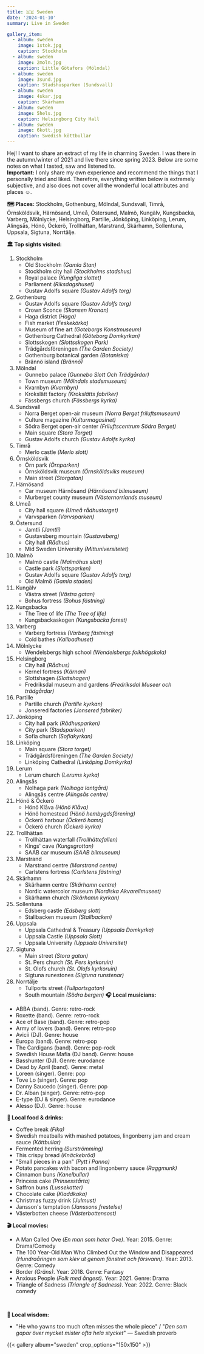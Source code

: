```yaml
---
title: 🇸🇪 Sweden
date: '2024-01-10'
summary: Live in Sweden

gallery_item:
  - album: sweden
    image: 1stok.jpg
    caption: Stockholm
  - album: sweden
    image: 2moln.jpg
    caption: Little Götafors (Mölndal)
  - album: sweden
    image: 3sund.jpg
    caption: Stadshusparken (Sundsvall)
  - album: sweden
    image: 4skar.jpg
    caption: Skärhamn
  - album: sweden
    image: 5hels.jpg
    caption: Helsingborg City Hall
  - album: sweden
    image: 6kott.jpg
    caption: Swedish köttbullar
---
```

Hej! I want to share an extract of my life in charming Sweden. I was there in the autumn/winter of 2021 and live there since spring 2023. Below are some notes on what I tasted, saw and listened to.<br>
<b>Important:</b> I only share my own experience and recommend the things that I personally tried and liked. Therefore, everything written below is extremely subjective, and also does not cover all the wonderful local attributes and places ☺️.

<b>🗺 Places:</b> Stockholm, Gothenburg, Mölndal, Sundsvall, Timrå, Örnsköldsvik, Härnösand, Umeå, Östersund, Malmö, Kungälv, Kungsbacka, Varberg, Mölnlycke, Helsingborg, Partille, Jönköping, Linköping, Lerum, Alingsås, Hönö, Öckerö, Trollhättan, Marstrand, Skärhamn, Sollentuna, Uppsala, Sigtuna, Norrtälje. <br>

<b>🏛 Top sights visited: </b>
1. Stockholm
    - Old Stockholm <i>(Gamla Stan)</i>
    - Stockholm city hall <i>(Stockholms stadshus)</i>
    - Royal palace <i>(Kungliga slottet)</i>
    - Parliament <i>(Riksdagshuset)</i>
    - Gustav Adolfs square <i>(Gustav Adolfs torg)</i>
2. Gothenburg
    - Gustav Adolfs square <i>(Gustav Adolfs torg)</i>
    - Crown Sconce <i>(Skansen Kronan)</i>
    - Haga district <i>(Haga)</i>
    - Fish market <i>(Feskekörka)</i> 
    - Museum of fine art <i>(Goteborgs Konstmuseum)</i> 
    - Gothenburg Cathedral <i>(Göteborg Domkyrkan)</i>
    - Slottsskogen <i>(Slottsskogen Park)</i>
    - Trädgårdsföreningen <i>(The Garden Society)</i>
    - Gothenburg botanical garden <i>(Botaniska)</i>
    - Brännö island <i>(Brännö)</i>
3. Mölndal
    - Gunnebo palace <i>(Gunnebo Slott Och Trädgårdar)</i>
    - Town museum <i>(Mölndals stadsmuseum)</i>
    - Kvarnbyn <i>(Kvarnbyn)</i>
    - Krokslätt factory <i>(Krokslätts fabriker)</i>
    - Fässbergs church <i>(Fässbergs kyrka)</i>
4. Sundsvall
    - Norra Berget open-air museum <i>(Norra Berget friluftsmuseum)</i>
    - Culture magazine <i>(Kulturmagasinet)</i>
    - Södra Berget open-air center <i>(Friluftscentrum Södra Berget)</i>
    - Main square <i>(Stora Torget)</i>
    - Gustav Adolfs church <i>(Gustav Adolfs kyrka)</i>
5. Timrå
    - Merlo castle <i>(Merlo slott)</i>
6. Örnsköldsvik
    - Örn park <i>(Örnparken)</i>
    - Örnsköldsvik museum <i>(Örnsköldsviks museum)</i>
    - Main street <i>(Storgatan)</i>
7. Härnösand
    - Car museum Härnösand <i>(Härnösand bilmuseum)</i>
    - Murberget county museum <i>(Västernorrlands museum)</i>
8. Umeå
    - City hall square <i>(Umeå rådhustorget)</i>
    - Varvsparken <i>(Varvsparken)</i>
9. Östersund
    - Jamtli <i>(Jamtli)</i>
    - Gustavsberg mountain <i>(Gustavsberg)</i>
    - City hall <i>(Rådhus)</i>
    - Mid Sweden University <i>(Mittuniversitetet)</i>
10. Malmö
    - Malmö castle <i>(Malmöhus slott)</i>
    - Castle park <i>(Slottsparken)</i>
    - Gustav Adolfs square <i>(Gustav Adolfs torg)</i>
    - Old Malmö <i>(Gamla staden)</i>
11. Kungälv
    - Västra street <i>(Västra gatan)</i>
    - Bohus fortress <i>(Bohus fästning)</i>
12. Kungsbacka
    - The Tree of life <i>(The Tree of life)</i>
    - Kungsbackaskogen <i>(Kungsbacka forest)</i>
13. Varberg 
    - Varberg fortress <i>(Varberg fästning)</i>
    - Cold bathes <i>(Kallbadhuset)</i>
14. Mölnlycke
    - Wendelsbergs high school <i>(Wendelsbergs folkhögskola)</i>
15. Helsingborg
    - City hall <i>(Rådhus)</i>
    - Kernel fortress <i>(Kärnan)</i>
    - Slottshagen <i>(Slottshagen)</i>
    - Fredriksdal museum and gardens <i>(Fredriksdal Museer och trädgårdar)</i>
16. Partille 
    - Partille church <i>(Partille kyrkan)</i>
    - Jonsered factories <i>(Jonsered fabriker)</i>
17. Jönköping
    - City hall park <i>(Rådhusparken)</i>
    - City park <i>(Stadsparken)</i>  
    - Sofia church <i>(Sofiakyrkan)</i> 
18. Linköping
    - Main square <i>(Stora torget)</i>
    - Trädgårdsföreningen <i>(The Garden Society)</i> 
    - Linköping Cathedral <i>(Linköping Domkyrka)</i>
19. Lerum
    - Lerum church <i>(Lerums kyrka)</i>
20. Alingsås
    - Nolhaga park <i>(Nolhaga lantgård)</i>
    - Alingsås centre <i>(Alingsås centre)</i>
21. Hönö & Öckerö
    - Hönö Klåva <i>(Hönö Klåva)</i>
    - Hönö homestead <i>(Hönö hembygdsförening)</i>
    - Öckerö harbour <i>(Öckerö hamn)</i>
    - Öckerö church <i>(Öckerö kyrka)</i>
22. Trollhättan
    - Trollhättan waterfall <i>(Trollhättefallen)</i>
    - Kings' cave <i>(Kungsgrottan)</i>
    - SAAB car museum <i>(SAAB bilmuseum)</i>
23. Marstrand 
    - Marstrand centre <i>(Marstrand centre)</i>
    - Carlstens fortress <i>(Carlstens fästning)</i>
24. Skärhamn
    - Skärhamn centre <i>(Skärhamn centre)</i>
    - Nordic watercolor museum <i>(Nordiska Akvarellmuseet)</i>
    - Skärhamn church <i>(Skärhamn kyrkan)</i>
25. Sollentuna
    - Edsberg castle <i>(Edsberg slott)</i>
    - Stallbacken museum <i>(Stallbacken)</i>
26. Uppsala
    - Uppsala Cathedral & Treasury <i>(Uppsala Domkyrka)</i>
    - Uppsala Castle <i>(Uppsala Slott)</i>
    - Uppsala University <i>(Uppsala Universitet)</i>
27. Sigtuna
    - Main street <i>(Stora gatan)</i>    
    - St. Pers church <i>(St. Pers kyrkoruin)</i>    
    - St. Olofs church <i>(St. Olofs kyrkoruin)</i>  
    - Sigtuna runestones <i>(Sigtuna runstenar)</i>
28. Norrtälje 
    - Tullports street <i>(Tullportsgatan)</i>
    - South mountain <i>(Södra bergen)</i>
<b>🎧 Local musicians: </b>
- ABBA (band). Genre: retro-rock
- Roxette (band). Genre: retro-rock
- Ace of Base (band). Genre: retro-pop
- Army of lovers (band). Genre: retro-pop
- Avicii (DJ). Genre: house
- Europa (band). Genre: retro-pop
- The Cardigans (band). Genre: pop-rock
- Swedish House Mafia (DJ band). Genre: house
- Basshunter (DJ). Genre: eurodance
- Dead by April (band). Genre: metal
- Loreen (singer). Genre: pop
- Tove Lo (singer). Genre: pop
- Danny Saucedo (singer). Genre: pop
- Dr. Alban (singer). Genre: retro-pop
- E-type (DJ & singer). Genre: eurodance
- Alesso (DJ). Genre: house

<b>🥘 Local food & drinks: </b>
- Coffee break <i>(Fika)</i>
- Swedish meatballs with mashed potatoes, lingonberry jam and cream sauce <i>(Köttbullar)</i>
- Fermented herring <i>(Surströmming)</i>
- This crispy bread <i>(Knäckebröd)</i>
- "Small pieces in a pan" <i>(Pytt i Panna)</i>
- Potato pancakes with bacon and lingonberry sauce <i>(Raggmunk)</i>
- Cinnamon buns <i>(Kanelbullar)</i>
- Princess cake <i>(Prinsesstårta)</i>
- Saffron buns <i>(Lussekatter)</i>
- Chocolate cake <i>(Kladdkaka)</i>
- Christmas fuzzy drink <i>(Julmust)</i>
- Jansson's temptation <i>(Janssons frestelse)</i>
- Västerbotten cheese <i>(Västerbottensost)</i> 

<b>🎬 Local movies:</b>
- A Man Called Ove <i>(En man som heter Ove)</i>. Year: 2015. Genre: Drama/Comedy
- The 100 Year-Old Man Who Climbed Out the Window and Disappeared <i>(Hundraåringen som klev ut genom fönstret och försvann)</i>. Year: 2013. Genre: Comedy
- Border <i>(Gräns)</i>. Year: 2018. Genre: Fantasy
- Anxious People <i>(Folk med ångest)</i>. Year: 2021. Genre: Drama
- Triangle of Sadness <i>(Triangle of Sadness)</i>. Year: 2022. Genre: Black comedy
<br>

<b>🦉 Local wisdom:</b>
- "He who yawns too much often misses the whole piece" / "<i>Den som gapar över mycket mister ofta hela stycket</i>" — Swedish proverb

{{< gallery album="sweden" crop_options="150x150" >}}
   


